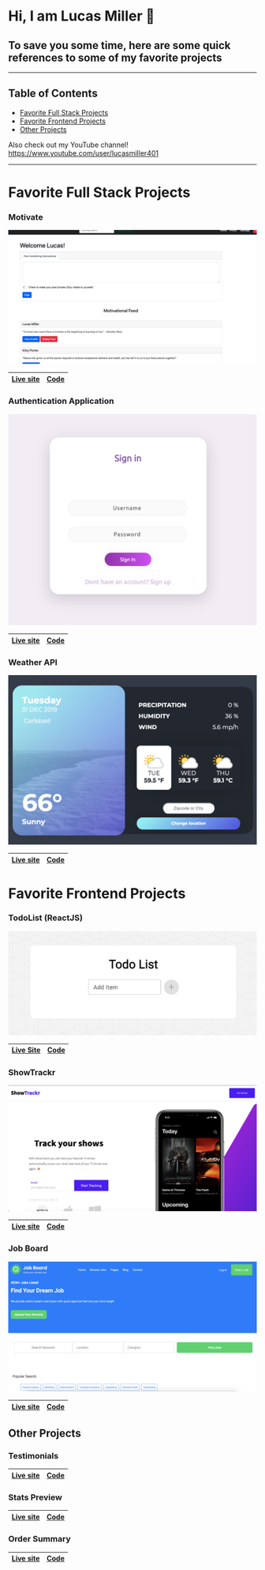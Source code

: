 # Hi, I am Lucas Miller :wave:

## To save you some time, here are some quick references to some of my favorite projects

---

## Table of Contents

- [Favorite Full Stack Projects](#favorite-full-stack-projects)
- [Favorite Frontend Projects](#favorite-frontend-Projects)
- [Other Projects](#other-projects)
<!-- - [Games](#Games)  COMING SOON!!-->


Also check out my YouTube channel! <a href="https://www.youtube.com/user/lucasmiller401" target="_blank">https://www.youtube.com/user/lucasmiller401

---

# Favorite Full Stack Projects

### Motivate 

![image](https://github.com/Lucas171/MotivateApp/blob/master/Screen%20Shot%202022-10-23%20at%2012.00.32%20AM.png?raw=true)

| [Live site](https://motivate-app.herokuapp.com/) | [Code](https://github.com/Lucas171/MotivateApp) |
| :------------------------------------------------------: | :---------------------------------------: |


### Authentication Application

![image](https://github.com/Lucas171/login/blob/master/loginImage.png?raw=true)

| [Live site](https://authentication-app21.herokuapp.com/) | [Code](https://github.com/Lucas171/login) |
| :------------------------------------------------------: | :---------------------------------------: |


### Weather API

![image](https://github.com/Lucas171/APIWeather/raw/master/screenshot.png)

| [Live site](https://weatherapi23.herokuapp.com/) | [Code](https://github.com/Lucas171/APIWeather) |
| :------------------------------------------------------: | :--------------------------------------------: |


# Favorite Frontend Projects

### TodoList (ReactJS)

![image](https://github.com/Lucas171/react-todolist/blob/gh-pages/Screen%20Shot%202022-10-19%20at%2010.23.02%20PM.png?raw=true)

| <a href="https://lucas171.github.io/react-todolist/" target="_blank">Live Site</a>| [Code](https://github.com/Lucas171/react-todolist) |
| :------------------------------------------------------: | :---------------------------------------: |

### ShowTrackr

![image](https://github.com/Lucas171/ShowTrackr/raw/master/images/screenshot.png)

| [Live site](https://lucas171.github.io/ShowTrackr/) | [Code](https://github.com/Lucas171/ShowTrackr) |
| :-------------------------------------------------: | :--------------------------------------------: |


### Job Board

![image](https://github.com/Lucas171/JobBoard/raw/master/images/JobBoard.png)

| [Live site](https://lucas171.github.io/JobBoard/) | [Code](https://github.com/Lucas171/JobBoard) |
| :-----------------------------------------------: | :------------------------------------------: |


## Other Projects
### Testimonials
| [Live site](https://lucas171.github.io/testimonials/) | [Code](https://github.com/Lucas171/testimonials) |
| :-----------------------------------------------: | :------------------------------------------: |

### Stats Preview
| [Live site](https://lucas171.github.io/StatsPreview/) | [Code](https://github.com/Lucas171/StatsPreview) |
| :-----------------------------------------------: | :------------------------------------------: |

### Order Summary
| [Live site](https://lucas171.github.io/OrderSummary/) | [Code](https://github.com/Lucas171/OrderSummary) |
| :-----------------------------------------------: | :------------------------------------------: |
